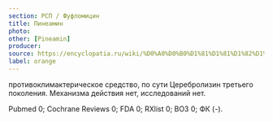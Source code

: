 ```yaml
---
section: РСП / Фуфломицин
title: Пинеамин
photo:
other: [Pineamin]
producer:
source: https://encyclopatia.ru/wiki/%D0%A0%D0%B0%D1%81%D1%81%D1%82%D1%80%D0%B5%D0%BB%D1%8C%D0%BD%D1%8B%D0%B9_%D1%81%D0%BF%D0%B8%D1%81%D0%BE%D0%BA_%D0%BF%D1%80%D0%B5%D0%BF%D0%B0%D1%80%D0%B0%D1%82%D0%BE%D0%B2
label: orange
---
```


противоклимактерическое средство, по сути Церебролизин третьего поколения. Механизма действия нет, исследований нет.

Pubmed 0; Cochrane Reviews 0; FDA 0; RXlist 0; ВОЗ 0; ФК (-).
